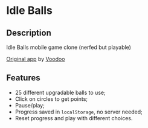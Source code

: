 # Idle Balls

## Description

Idle Balls mobile game clone (nerfed but playable)

[Original app](https://play.google.com/store/apps/details?id=com.voodoo.idleballs) by [Voodoo](https://www.voodoo.io/)

## Features

- 25 different upgradable balls to use;
- Click on circles to get points;
- Pause/play;
- Progress saved in `localStorage`, no server needed;
- Reset progress and play with different choices.
